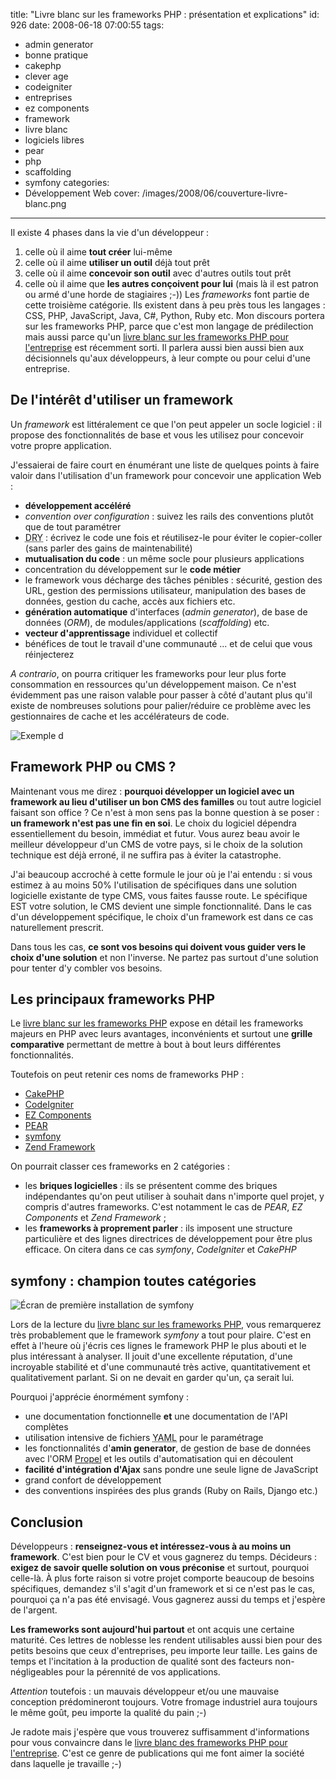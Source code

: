 title: "Livre blanc sur les frameworks PHP : présentation et explications"
id: 926
date: 2008-06-18 07:00:55
tags:
- admin generator
- bonne pratique
- cakephp
- clever age
- codeigniter
- entreprises
- ez components
- framework
- livre blanc
- logiciels libres
- pear
- php
- scaffolding
- symfony
categories:
- Développement Web
cover: /images/2008/06/couverture-livre-blanc.png
---

Il existe 4 phases dans la vie d'un développeur :

1.  celle où il aime **tout créer** lui-même
2.  celle où il aime **utiliser un outil** déjà tout prêt
3.  celle où il aime **concevoir son outil** avec d'autres outils tout prêt
4.  celle où il aime que **les autres conçoivent pour lui** (mais là il est patron ou armé d'une horde de stagiaires ;-))
Les _frameworks_ font partie de cette troisième catégorie. Ils existent dans à peu près tous les langages : CSS, PHP, JavaScript, Java, C#, Python, Ruby etc.
Mon discours portera sur les frameworks PHP, parce que c'est mon langage de prédilection mais aussi parce qu'un [livre blanc sur les frameworks PHP pour l'entreprise](http://www.clever-age.com/veille/publications/livres-blancs/livre-blanc-frameworks-php-pour-l-entreprise.html) est récemment sorti. Il parlera aussi bien aussi bien aux décisionnels qu'aux développeurs, à leur compte ou pour celui d'une entreprise.
<!--more-->

## De l'intérêt d'utiliser un framework

Un _framework_ est littéralement ce que l'on peut appeler un socle logiciel : il propose des fonctionnalités de base et vous les utilisez pour concevoir votre propre application.

J'essaierai de faire court en énumérant une liste de quelques points à faire valoir dans l'utilisation d'un framework pour concevoir une application Web :

*   **développement accéléré**
*   _convention over configuration_ : suivez les rails des conventions plutôt que de tout paramétrer
*   <acronym title="Don't Repeat Yourself">DRY</acronym> : écrivez le code une fois et réutilisez-le pour éviter le copier-coller (sans parler des gains de maintenabilité)
*   **mutualisation du code** : un même socle pour plusieurs applications
*   concentration du développement sur le **code métier**
*   le framework vous décharge des tâches pénibles : sécurité, gestion des URL, gestion des permissions utilisateur, manipulation des bases de données, gestion du cache, accès aux fichiers etc.
*   **génération automatique** d'interfaces (_admin generator_), de base de données (_ORM_), de modules/applications (_scaffolding_) etc.
*   **vecteur d'apprentissage** individuel et collectif
*   bénéfices de tout le travail d'une communauté ... et de celui que vous réinjecterez

_A contrario_, on pourra critiquer les frameworks pour leur plus forte consommation en ressources qu'un développement maison.
Ce n'est évidemment pas une raison valable pour passer à côté d'autant plus qu'il existe de nombreuses solutions pour palier/réduire ce problème avec les gestionnaires de cache et les accélérateurs de code.

![Exemple d](/images/2008/06/exemple-application-symfony.png "Exemple d")

## Framework PHP ou CMS ?

Maintenant vous me direz : **pourquoi développer un logiciel avec un framework au lieu d'utiliser un bon CMS des familles** ou tout autre logiciel faisant son office ?
Ce n'est à mon sens pas la bonne question à se poser : **un framework n'est pas une fin en soi**. Le choix du logiciel dépendra essentiellement du besoin, immédiat et futur. Vous aurez beau avoir le meilleur développeur d'un CMS de votre pays, si le choix de la solution technique est déjà erroné, il ne suffira pas à éviter la catastrophe.

J'ai beaucoup accroché à cette formule le jour où je l'ai entendu : si vous estimez à au moins 50% l'utilisation de spécifiques dans une solution logicielle existante de type CMS, vous faites fausse route. Le spécifique EST votre solution, le CMS devient une simple fonctionnalité.
Dans le cas d'un développement spécifique, le choix d'un framework est dans ce cas naturellement prescrit.

Dans tous les cas, **ce sont vos besoins qui doivent vous guider vers le choix d'une solution** et non l'inverse. Ne partez pas surtout d'une solution pour tenter d'y combler vos besoins.

## Les principaux frameworks PHP

Le [livre blanc sur les frameworks PHP](http://www.clever-age.com/veille/publications/livres-blancs/livre-blanc-frameworks-php-pour-l-entreprise.html) expose en détail les frameworks majeurs en PHP avec leurs avantages, inconvénients et surtout une **grille comparative** permettant de mettre à bout à bout leurs différentes fonctionnalités.

Toutefois on peut retenir ces noms de frameworks PHP :

*   [CakePHP](http://cakephp.org/)
*   [CodeIgniter](http://codeigniter.com/)
*   [EZ Components](http://ez.no/fr/ezcomponents)
*   [PEAR](http://pear.php.net/)
*   [symfony](http://www.symfony-project.org/)
*   [Zend Framework](http://framework.zend.com/)

On pourrait classer ces frameworks en 2 catégories :

*   les **briques logicielles** : ils se présentent comme des briques indépendantes qu'on peut utiliser à souhait dans n'importe quel projet, y compris d'autres frameworks. C'est notamment le cas de _PEAR_, _EZ Components_ et _Zend Framework_ ;
*   les **frameworks à proprement parler** : ils imposent une structure particulière et des lignes directrices de développement pour être plus efficace. On citera dans ce cas _symfony_, _CodeIgniter_ et _CakePHP_

## symfony : champion toutes catégories

![Écran de première installation de symfony](/images/2008/06/symfony-first-install.gif "Écran de première installation de symfony")

Lors de la lecture du [livre blanc sur les frameworks PHP](http://www.clever-age.com/veille/publications/livres-blancs/livre-blanc-frameworks-php-pour-l-entreprise.html), vous remarquerez très probablement que le framework _symfony_ a tout pour plaire. C'est en effet à l'heure où j'écris ces lignes le framework PHP le plus abouti et le plus intéressant à analyser.
Il jouit d'une excellente réputation, d'une incroyable stabilité et d'une communauté très active, quantitativement et qualitativement parlant. Si on ne devait en garder qu'un, ça serait lui.

Pourquoi j'apprécie énormément symfony :

*   une documentation fonctionnelle **et** une documentation de l'API complètes
*   utilisation intensive de fichiers <acronym title="Yet Another Markup Language">YAML</acronym> pour le paramétrage
*   les fonctionnalités d'**amin generator**, de gestion de base de données avec l'ORM [Propel](http://propel.phpdb.org/) et les outils d'automatisation qui en découlent
*   **facilité d'intégration d'Ajax** sans pondre une seule ligne de JavaScript
*   grand confort de développement
*   des conventions inspirées des plus grands (Ruby on Rails, Django etc.)

## Conclusion

Développeurs : **renseignez-vous et intéressez-vous à au moins un framework**. C'est bien pour le CV et vous gagnerez du temps.
Décideurs : **exigez de savoir quelle solution on vous préconise** et surtout, pourquoi celle-là. À plus forte raison si votre projet comporte beaucoup de besoins spécifiques, demandez s'il s'agit d'un framework et si ce n'est pas le cas, pourquoi ça n'a pas été envisagé. Vous gagnerez aussi du temps et j'espère de l'argent.

**Les frameworks sont aujourd'hui partout** et ont acquis une certaine maturité. Ces lettres de noblesse les rendent utilisables aussi bien pour des petits besoins que ceux d'entreprises, peu importe leur taille. Les gains de temps et l'incitation à la production de qualité sont des facteurs non-négligeables pour la pérennité de vos applications.

_Attention_ toutefois : un mauvais développeur et/ou une mauvaise conception prédomineront toujours. Votre fromage industriel aura toujours le même goût, peu importe la qualité du pain ;-)

Je radote mais j'espère que vous trouverez suffisamment d'informations pour vous convaincre dans le [livre blanc des frameworks PHP pour l'entreprise](http://www.clever-age.com/veille/publications/livres-blancs/livre-blanc-frameworks-php-pour-l-entreprise.html). C'est ce genre de publications qui me font aimer la société dans laquelle je travaille ;-)